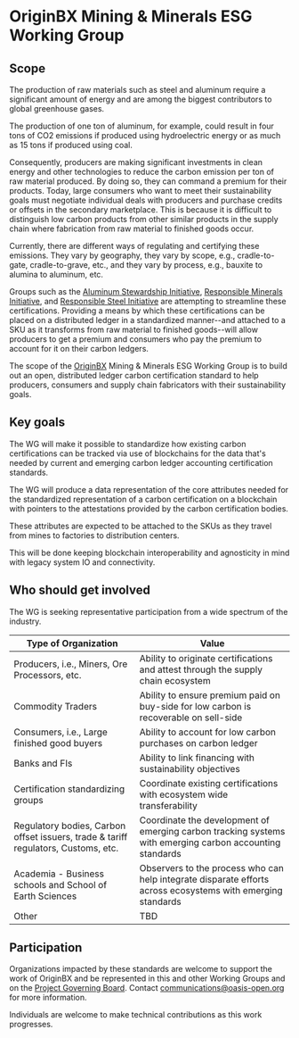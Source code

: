 # OriginBX Mining & Minerals ESG Working Group

## Scope
The production of raw materials such as steel and aluminum require a significant amount of energy and are among the biggest contributors to global greenhouse gases.

The production of one ton of aluminum, for example, could result in four tons of CO2 emissions if produced using hydroelectric energy or as much as 15 tons if produced using coal.

Consequently, producers are making significant investments in clean energy and other technologies to reduce the carbon emission per ton of raw material produced. By doing so, they can  command a premium for their products. Today, large consumers who want to meet their sustainability goals must negotiate individual deals with producers and purchase credits or offsets in the secondary marketplace. This is because it is difficult to distinguish low carbon products from other similar products in the supply chain where fabrication from raw material to finished goods occur.

Currently, there are different ways of regulating and certifying these emissions. They vary by geography, they vary by scope, e.g., cradle-to-gate, cradle-to-grave, etc., and they vary by process, e.g., bauxite to alumina to aluminum, etc. 

Groups such as the [Aluminum Stewardship Initiative](https://aluminium-stewardship.org/), [Responsible Minerals Initiative](http://www.responsiblemineralsinitiative.org/), and [Responsible Steel Initiative](http://www.responsiblemineralsinitiative.org/) are attempting to streamline these certifications. Providing a means by which these certifications can be placed on a distributed ledger in a standardized manner--and attached to a SKU as it transforms from raw material to finished goods--will allow producers to get a premium and consumers who pay the premium to account for it on their carbon ledgers.

The scope of the [OriginBX](http://originbx-oasis.org) Mining & Minerals ESG Working Group is to build out an open, distributed ledger carbon certification standard to help producers, consumers and supply chain fabricators with their sustainability goals. 

## Key goals
The WG will make it possible to standardize how existing carbon certifications can be  tracked via use of blockchains for the data that's needed by current and emerging carbon ledger accounting certification standards.

The WG will produce a data representation of the core attributes needed for the standardized representation of a carbon certification on a blockchain with pointers to the attestations provided by the carbon certification bodies.

These attributes are expected to be attached to the SKUs as they travel from mines to factories to distribution centers.

This will be done keeping blockchain interoperability and agnosticity in mind with legacy system IO and connectivity.

## Who should get involved
The WG is seeking representative participation from a wide spectrum of the industry. 

|Type of Organization | Value
|-----|--------|
|Producers, i.e., Miners, Ore Processors, etc.|Ability to originate certifications and attest through the supply chain ecosystem
|Commodity Traders| Ability to ensure premium paid on buy-side for low carbon is recoverable on sell-side|
|Consumers, i.e., Large finished good buyers| Ability to account for low carbon purchases on carbon ledger|
|Banks and FIs | Ability to link financing with sustainability objectives|
|Certification standardizing groups| Coordinate existing certifications with ecosystem wide transferability|
|Regulatory bodies, Carbon offset issuers, trade & tariff regulators, Customs, etc.| Coordinate the development of  emerging carbon tracking systems with emerging carbon accounting standards|
|Academia - Business schools and School of Earth Sciences| Observers to the process who can help integrate disparate efforts across ecosystems with emerging standards|
|Other| TBD
 
 ## Participation
 Organizations impacted by these standards are welcome to support the work of OriginBX and be represented in this and other Working Groups and on the [Project Governing Board](https://github.com/originbx-oasis/oasis-open-project/blob/main/PROJECT-GOVERNING-BOARD.md). Contact communications@oasis-open.org for more information.
 
 Individuals are welcome to make technical contributions as this work progresses.

